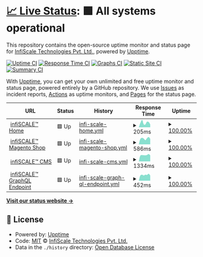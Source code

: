 # [📈 Live Status](https://demo.upptime.js.org): <!--live status--> **🟩 All systems operational**

This repository contains the open-source uptime monitor and status page for [InfiScale Technologies Pvt. Ltd.](https://infiscale.io), powered by [Upptime](https://github.com/upptime/upptime).

[![Uptime CI](https://github.com/infiSCALE/upptime/workflows/Uptime%20CI/badge.svg)](https://github.com/infiSCALE/upptime/actions?query=workflow%3A%22Uptime+CI%22)
[![Response Time CI](https://github.com/infiSCALE/upptime/workflows/Response%20Time%20CI/badge.svg)](https://github.com/infiSCALE/upptime/actions?query=workflow%3A%22Response+Time+CI%22)
[![Graphs CI](https://github.com/infiSCALE/upptime/workflows/Graphs%20CI/badge.svg)](https://github.com/infiSCALE/upptime/actions?query=workflow%3A%22Graphs+CI%22)
[![Static Site CI](https://github.com/infiSCALE/upptime/workflows/Static%20Site%20CI/badge.svg)](https://github.com/infiSCALE/upptime/actions?query=workflow%3A%22Static+Site+CI%22)
[![Summary CI](https://github.com/infiSCALE/upptime/workflows/Summary%20CI/badge.svg)](https://github.com/infiSCALE/upptime/actions?query=workflow%3A%22Summary+CI%22)

With [Upptime](https://upptime.js.org), you can get your own unlimited and free uptime monitor and status page, powered entirely by a GitHub repository. We use [Issues](https://github.com/infiSCALE/upptime/issues) as incident reports, [Actions](https://github.com/infiSCALE/upptime/actions) as uptime monitors, and [Pages](https://demo.upptime.js.org) for the status page.

<!--start: status pages-->
<!-- This summary is generated by Upptime (https://github.com/upptime/upptime) -->
<!-- Do not edit this manually, your changes will be overwritten -->
<!-- prettier-ignore -->
| URL | Status | History | Response Time | Uptime |
| --- | ------ | ------- | ------------- | ------ |
| <img alt="" src="https://icons.duckduckgo.com/ip3/www.infiscale.io.ico" height="13"> [infiSCALE™ Home](https://www.infiscale.io) | 🟩 Up | [infi-scale-home.yml](https://github.com/infiSCALE/upptime/commits/HEAD/history/infi-scale-home.yml) | <details><summary><img alt="Response time graph" src="./graphs/infi-scale-home/response-time-week.png" height="20"> 205ms</summary><br><a href="https://infiscale.github.io/upptime/history/infi-scale-home"><img alt="Response time 463" src="https://img.shields.io/endpoint?url=https%3A%2F%2Fraw.githubusercontent.com%2FinfiSCALE%2Fupptime%2FHEAD%2Fapi%2Finfi-scale-home%2Fresponse-time.json"></a><br><a href="https://infiscale.github.io/upptime/history/infi-scale-home"><img alt="24-hour response time 225" src="https://img.shields.io/endpoint?url=https%3A%2F%2Fraw.githubusercontent.com%2FinfiSCALE%2Fupptime%2FHEAD%2Fapi%2Finfi-scale-home%2Fresponse-time-day.json"></a><br><a href="https://infiscale.github.io/upptime/history/infi-scale-home"><img alt="7-day response time 205" src="https://img.shields.io/endpoint?url=https%3A%2F%2Fraw.githubusercontent.com%2FinfiSCALE%2Fupptime%2FHEAD%2Fapi%2Finfi-scale-home%2Fresponse-time-week.json"></a><br><a href="https://infiscale.github.io/upptime/history/infi-scale-home"><img alt="30-day response time 305" src="https://img.shields.io/endpoint?url=https%3A%2F%2Fraw.githubusercontent.com%2FinfiSCALE%2Fupptime%2FHEAD%2Fapi%2Finfi-scale-home%2Fresponse-time-month.json"></a><br><a href="https://infiscale.github.io/upptime/history/infi-scale-home"><img alt="1-year response time 463" src="https://img.shields.io/endpoint?url=https%3A%2F%2Fraw.githubusercontent.com%2FinfiSCALE%2Fupptime%2FHEAD%2Fapi%2Finfi-scale-home%2Fresponse-time-year.json"></a></details> | <details><summary><a href="https://infiscale.github.io/upptime/history/infi-scale-home">100.00%</a></summary><a href="https://infiscale.github.io/upptime/history/infi-scale-home"><img alt="All-time uptime 99.92%" src="https://img.shields.io/endpoint?url=https%3A%2F%2Fraw.githubusercontent.com%2FinfiSCALE%2Fupptime%2FHEAD%2Fapi%2Finfi-scale-home%2Fuptime.json"></a><br><a href="https://infiscale.github.io/upptime/history/infi-scale-home"><img alt="24-hour uptime 100.00%" src="https://img.shields.io/endpoint?url=https%3A%2F%2Fraw.githubusercontent.com%2FinfiSCALE%2Fupptime%2FHEAD%2Fapi%2Finfi-scale-home%2Fuptime-day.json"></a><br><a href="https://infiscale.github.io/upptime/history/infi-scale-home"><img alt="7-day uptime 100.00%" src="https://img.shields.io/endpoint?url=https%3A%2F%2Fraw.githubusercontent.com%2FinfiSCALE%2Fupptime%2FHEAD%2Fapi%2Finfi-scale-home%2Fuptime-week.json"></a><br><a href="https://infiscale.github.io/upptime/history/infi-scale-home"><img alt="30-day uptime 100.00%" src="https://img.shields.io/endpoint?url=https%3A%2F%2Fraw.githubusercontent.com%2FinfiSCALE%2Fupptime%2FHEAD%2Fapi%2Finfi-scale-home%2Fuptime-month.json"></a><br><a href="https://infiscale.github.io/upptime/history/infi-scale-home"><img alt="1-year uptime 99.92%" src="https://img.shields.io/endpoint?url=https%3A%2F%2Fraw.githubusercontent.com%2FinfiSCALE%2Fupptime%2FHEAD%2Fapi%2Finfi-scale-home%2Fuptime-year.json"></a></details>
| <img alt="" src="https://icons.duckduckgo.com/ip3/shop.infiscale.io.ico" height="13"> [infiSCALE™ Magento Shop](https://shop.infiscale.io) | 🟩 Up | [infi-scale-magento-shop.yml](https://github.com/infiSCALE/upptime/commits/HEAD/history/infi-scale-magento-shop.yml) | <details><summary><img alt="Response time graph" src="./graphs/infi-scale-magento-shop/response-time-week.png" height="20"> 586ms</summary><br><a href="https://infiscale.github.io/upptime/history/infi-scale-magento-shop"><img alt="Response time 722" src="https://img.shields.io/endpoint?url=https%3A%2F%2Fraw.githubusercontent.com%2FinfiSCALE%2Fupptime%2FHEAD%2Fapi%2Finfi-scale-magento-shop%2Fresponse-time.json"></a><br><a href="https://infiscale.github.io/upptime/history/infi-scale-magento-shop"><img alt="24-hour response time 447" src="https://img.shields.io/endpoint?url=https%3A%2F%2Fraw.githubusercontent.com%2FinfiSCALE%2Fupptime%2FHEAD%2Fapi%2Finfi-scale-magento-shop%2Fresponse-time-day.json"></a><br><a href="https://infiscale.github.io/upptime/history/infi-scale-magento-shop"><img alt="7-day response time 586" src="https://img.shields.io/endpoint?url=https%3A%2F%2Fraw.githubusercontent.com%2FinfiSCALE%2Fupptime%2FHEAD%2Fapi%2Finfi-scale-magento-shop%2Fresponse-time-week.json"></a><br><a href="https://infiscale.github.io/upptime/history/infi-scale-magento-shop"><img alt="30-day response time 705" src="https://img.shields.io/endpoint?url=https%3A%2F%2Fraw.githubusercontent.com%2FinfiSCALE%2Fupptime%2FHEAD%2Fapi%2Finfi-scale-magento-shop%2Fresponse-time-month.json"></a><br><a href="https://infiscale.github.io/upptime/history/infi-scale-magento-shop"><img alt="1-year response time 722" src="https://img.shields.io/endpoint?url=https%3A%2F%2Fraw.githubusercontent.com%2FinfiSCALE%2Fupptime%2FHEAD%2Fapi%2Finfi-scale-magento-shop%2Fresponse-time-year.json"></a></details> | <details><summary><a href="https://infiscale.github.io/upptime/history/infi-scale-magento-shop">100.00%</a></summary><a href="https://infiscale.github.io/upptime/history/infi-scale-magento-shop"><img alt="All-time uptime 99.93%" src="https://img.shields.io/endpoint?url=https%3A%2F%2Fraw.githubusercontent.com%2FinfiSCALE%2Fupptime%2FHEAD%2Fapi%2Finfi-scale-magento-shop%2Fuptime.json"></a><br><a href="https://infiscale.github.io/upptime/history/infi-scale-magento-shop"><img alt="24-hour uptime 100.00%" src="https://img.shields.io/endpoint?url=https%3A%2F%2Fraw.githubusercontent.com%2FinfiSCALE%2Fupptime%2FHEAD%2Fapi%2Finfi-scale-magento-shop%2Fuptime-day.json"></a><br><a href="https://infiscale.github.io/upptime/history/infi-scale-magento-shop"><img alt="7-day uptime 100.00%" src="https://img.shields.io/endpoint?url=https%3A%2F%2Fraw.githubusercontent.com%2FinfiSCALE%2Fupptime%2FHEAD%2Fapi%2Finfi-scale-magento-shop%2Fuptime-week.json"></a><br><a href="https://infiscale.github.io/upptime/history/infi-scale-magento-shop"><img alt="30-day uptime 100.00%" src="https://img.shields.io/endpoint?url=https%3A%2F%2Fraw.githubusercontent.com%2FinfiSCALE%2Fupptime%2FHEAD%2Fapi%2Finfi-scale-magento-shop%2Fuptime-month.json"></a><br><a href="https://infiscale.github.io/upptime/history/infi-scale-magento-shop"><img alt="1-year uptime 99.93%" src="https://img.shields.io/endpoint?url=https%3A%2F%2Fraw.githubusercontent.com%2FinfiSCALE%2Fupptime%2FHEAD%2Fapi%2Finfi-scale-magento-shop%2Fuptime-year.json"></a></details>
| <img alt="" src="https://icons.duckduckgo.com/ip3/www.infiscale.io.ico" height="13"> [infiSCALE™ CMS](https://www.infiscale.io/wp-admin/) | 🟩 Up | [infi-scale-cms.yml](https://github.com/infiSCALE/upptime/commits/HEAD/history/infi-scale-cms.yml) | <details><summary><img alt="Response time graph" src="./graphs/infi-scale-cms/response-time-week.png" height="20"> 1334ms</summary><br><a href="https://infiscale.github.io/upptime/history/infi-scale-cms"><img alt="Response time 1359" src="https://img.shields.io/endpoint?url=https%3A%2F%2Fraw.githubusercontent.com%2FinfiSCALE%2Fupptime%2FHEAD%2Fapi%2Finfi-scale-cms%2Fresponse-time.json"></a><br><a href="https://infiscale.github.io/upptime/history/infi-scale-cms"><img alt="24-hour response time 1365" src="https://img.shields.io/endpoint?url=https%3A%2F%2Fraw.githubusercontent.com%2FinfiSCALE%2Fupptime%2FHEAD%2Fapi%2Finfi-scale-cms%2Fresponse-time-day.json"></a><br><a href="https://infiscale.github.io/upptime/history/infi-scale-cms"><img alt="7-day response time 1334" src="https://img.shields.io/endpoint?url=https%3A%2F%2Fraw.githubusercontent.com%2FinfiSCALE%2Fupptime%2FHEAD%2Fapi%2Finfi-scale-cms%2Fresponse-time-week.json"></a><br><a href="https://infiscale.github.io/upptime/history/infi-scale-cms"><img alt="30-day response time 1303" src="https://img.shields.io/endpoint?url=https%3A%2F%2Fraw.githubusercontent.com%2FinfiSCALE%2Fupptime%2FHEAD%2Fapi%2Finfi-scale-cms%2Fresponse-time-month.json"></a><br><a href="https://infiscale.github.io/upptime/history/infi-scale-cms"><img alt="1-year response time 1359" src="https://img.shields.io/endpoint?url=https%3A%2F%2Fraw.githubusercontent.com%2FinfiSCALE%2Fupptime%2FHEAD%2Fapi%2Finfi-scale-cms%2Fresponse-time-year.json"></a></details> | <details><summary><a href="https://infiscale.github.io/upptime/history/infi-scale-cms">100.00%</a></summary><a href="https://infiscale.github.io/upptime/history/infi-scale-cms"><img alt="All-time uptime 99.92%" src="https://img.shields.io/endpoint?url=https%3A%2F%2Fraw.githubusercontent.com%2FinfiSCALE%2Fupptime%2FHEAD%2Fapi%2Finfi-scale-cms%2Fuptime.json"></a><br><a href="https://infiscale.github.io/upptime/history/infi-scale-cms"><img alt="24-hour uptime 100.00%" src="https://img.shields.io/endpoint?url=https%3A%2F%2Fraw.githubusercontent.com%2FinfiSCALE%2Fupptime%2FHEAD%2Fapi%2Finfi-scale-cms%2Fuptime-day.json"></a><br><a href="https://infiscale.github.io/upptime/history/infi-scale-cms"><img alt="7-day uptime 100.00%" src="https://img.shields.io/endpoint?url=https%3A%2F%2Fraw.githubusercontent.com%2FinfiSCALE%2Fupptime%2FHEAD%2Fapi%2Finfi-scale-cms%2Fuptime-week.json"></a><br><a href="https://infiscale.github.io/upptime/history/infi-scale-cms"><img alt="30-day uptime 99.97%" src="https://img.shields.io/endpoint?url=https%3A%2F%2Fraw.githubusercontent.com%2FinfiSCALE%2Fupptime%2FHEAD%2Fapi%2Finfi-scale-cms%2Fuptime-month.json"></a><br><a href="https://infiscale.github.io/upptime/history/infi-scale-cms"><img alt="1-year uptime 99.92%" src="https://img.shields.io/endpoint?url=https%3A%2F%2Fraw.githubusercontent.com%2FinfiSCALE%2Fupptime%2FHEAD%2Fapi%2Finfi-scale-cms%2Fuptime-year.json"></a></details>
| <img alt="" src="https://icons.duckduckgo.com/ip3/www.infiscale.io.ico" height="13"> [infiSCALE™ GraphQL Endpoint](https://www.infiscale.io/graphql/) | 🟩 Up | [infi-scale-graph-ql-endpoint.yml](https://github.com/infiSCALE/upptime/commits/HEAD/history/infi-scale-graph-ql-endpoint.yml) | <details><summary><img alt="Response time graph" src="./graphs/infi-scale-graph-ql-endpoint/response-time-week.png" height="20"> 452ms</summary><br><a href="https://infiscale.github.io/upptime/history/infi-scale-graph-ql-endpoint"><img alt="Response time 477" src="https://img.shields.io/endpoint?url=https%3A%2F%2Fraw.githubusercontent.com%2FinfiSCALE%2Fupptime%2FHEAD%2Fapi%2Finfi-scale-graph-ql-endpoint%2Fresponse-time.json"></a><br><a href="https://infiscale.github.io/upptime/history/infi-scale-graph-ql-endpoint"><img alt="24-hour response time 426" src="https://img.shields.io/endpoint?url=https%3A%2F%2Fraw.githubusercontent.com%2FinfiSCALE%2Fupptime%2FHEAD%2Fapi%2Finfi-scale-graph-ql-endpoint%2Fresponse-time-day.json"></a><br><a href="https://infiscale.github.io/upptime/history/infi-scale-graph-ql-endpoint"><img alt="7-day response time 452" src="https://img.shields.io/endpoint?url=https%3A%2F%2Fraw.githubusercontent.com%2FinfiSCALE%2Fupptime%2FHEAD%2Fapi%2Finfi-scale-graph-ql-endpoint%2Fresponse-time-week.json"></a><br><a href="https://infiscale.github.io/upptime/history/infi-scale-graph-ql-endpoint"><img alt="30-day response time 476" src="https://img.shields.io/endpoint?url=https%3A%2F%2Fraw.githubusercontent.com%2FinfiSCALE%2Fupptime%2FHEAD%2Fapi%2Finfi-scale-graph-ql-endpoint%2Fresponse-time-month.json"></a><br><a href="https://infiscale.github.io/upptime/history/infi-scale-graph-ql-endpoint"><img alt="1-year response time 477" src="https://img.shields.io/endpoint?url=https%3A%2F%2Fraw.githubusercontent.com%2FinfiSCALE%2Fupptime%2FHEAD%2Fapi%2Finfi-scale-graph-ql-endpoint%2Fresponse-time-year.json"></a></details> | <details><summary><a href="https://infiscale.github.io/upptime/history/infi-scale-graph-ql-endpoint">100.00%</a></summary><a href="https://infiscale.github.io/upptime/history/infi-scale-graph-ql-endpoint"><img alt="All-time uptime 99.94%" src="https://img.shields.io/endpoint?url=https%3A%2F%2Fraw.githubusercontent.com%2FinfiSCALE%2Fupptime%2FHEAD%2Fapi%2Finfi-scale-graph-ql-endpoint%2Fuptime.json"></a><br><a href="https://infiscale.github.io/upptime/history/infi-scale-graph-ql-endpoint"><img alt="24-hour uptime 100.00%" src="https://img.shields.io/endpoint?url=https%3A%2F%2Fraw.githubusercontent.com%2FinfiSCALE%2Fupptime%2FHEAD%2Fapi%2Finfi-scale-graph-ql-endpoint%2Fuptime-day.json"></a><br><a href="https://infiscale.github.io/upptime/history/infi-scale-graph-ql-endpoint"><img alt="7-day uptime 100.00%" src="https://img.shields.io/endpoint?url=https%3A%2F%2Fraw.githubusercontent.com%2FinfiSCALE%2Fupptime%2FHEAD%2Fapi%2Finfi-scale-graph-ql-endpoint%2Fuptime-week.json"></a><br><a href="https://infiscale.github.io/upptime/history/infi-scale-graph-ql-endpoint"><img alt="30-day uptime 100.00%" src="https://img.shields.io/endpoint?url=https%3A%2F%2Fraw.githubusercontent.com%2FinfiSCALE%2Fupptime%2FHEAD%2Fapi%2Finfi-scale-graph-ql-endpoint%2Fuptime-month.json"></a><br><a href="https://infiscale.github.io/upptime/history/infi-scale-graph-ql-endpoint"><img alt="1-year uptime 99.94%" src="https://img.shields.io/endpoint?url=https%3A%2F%2Fraw.githubusercontent.com%2FinfiSCALE%2Fupptime%2FHEAD%2Fapi%2Finfi-scale-graph-ql-endpoint%2Fuptime-year.json"></a></details>

<!--end: status pages-->

[**Visit our status website →**](https://demo.upptime.js.org)

## 📄 License

- Powered by: [Upptime](https://github.com/upptime/upptime)
- Code: [MIT](./LICENSE) © [InfiScale Technologies Pvt. Ltd.](https://infiscale.io)
- Data in the `./history` directory: [Open Database License](https://opendatacommons.org/licenses/odbl/1-0/)
